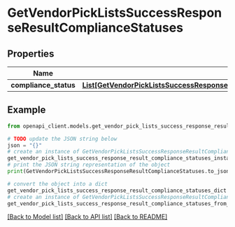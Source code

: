 # GetVendorPickListsSuccessResponseResultComplianceStatuses


## Properties

Name | Type | Description | Notes
------------ | ------------- | ------------- | -------------
**compliance_status** | [**List[GetVendorPickListsSuccessResponseResultComplianceStatusesComplianceStatusInner]**](GetVendorPickListsSuccessResponseResultComplianceStatusesComplianceStatusInner.md) |  | [optional] 

## Example

```python
from openapi_client.models.get_vendor_pick_lists_success_response_result_compliance_statuses import GetVendorPickListsSuccessResponseResultComplianceStatuses

# TODO update the JSON string below
json = "{}"
# create an instance of GetVendorPickListsSuccessResponseResultComplianceStatuses from a JSON string
get_vendor_pick_lists_success_response_result_compliance_statuses_instance = GetVendorPickListsSuccessResponseResultComplianceStatuses.from_json(json)
# print the JSON string representation of the object
print(GetVendorPickListsSuccessResponseResultComplianceStatuses.to_json())

# convert the object into a dict
get_vendor_pick_lists_success_response_result_compliance_statuses_dict = get_vendor_pick_lists_success_response_result_compliance_statuses_instance.to_dict()
# create an instance of GetVendorPickListsSuccessResponseResultComplianceStatuses from a dict
get_vendor_pick_lists_success_response_result_compliance_statuses_from_dict = GetVendorPickListsSuccessResponseResultComplianceStatuses.from_dict(get_vendor_pick_lists_success_response_result_compliance_statuses_dict)
```
[[Back to Model list]](../README.md#documentation-for-models) [[Back to API list]](../README.md#documentation-for-api-endpoints) [[Back to README]](../README.md)



